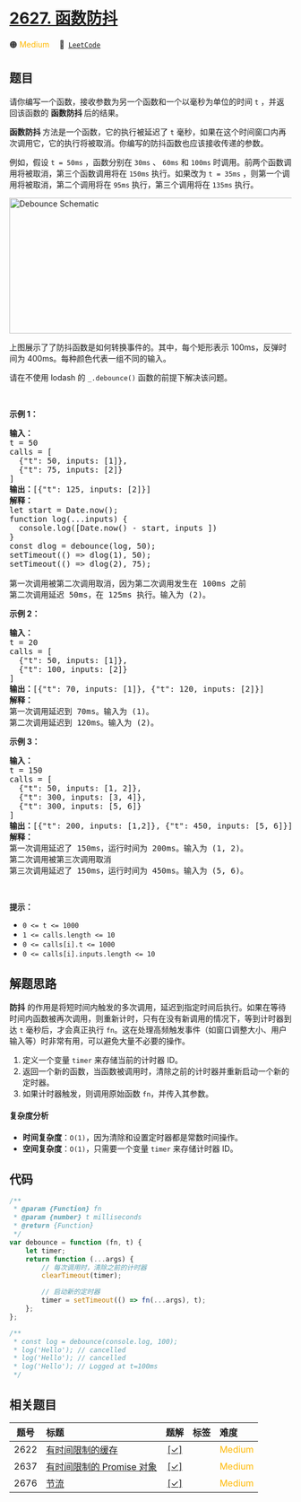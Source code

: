 # [2627. 函数防抖](https://leetcode.com/problems/debounce)

🟠 <font color=#ffb800>Medium</font>&emsp; 🔗&ensp;[`LeetCode`](https://leetcode.com/problems/debounce)

## 题目

<p>请你编写一个函数，接收参数为另一个函数和一个以毫秒为单位的时间 <code>t</code> ，并返回该函数的&nbsp;<b>函数防抖&nbsp;</b>后的结果。</p>

<p><b>函数防抖 </b>方法是一个函数，它的执行被延迟了 <code>t</code> 毫秒，如果在这个时间窗口内再次调用它，它的执行将被取消。你编写的防抖函数也应该接收传递的参数。</p>

<p>例如，假设 <code>t = 50ms</code> ，函数分别在 <code>30ms</code> 、 <code>60ms</code> 和 <code>100ms</code> 时调用。前两个函数调用将被取消，第三个函数调用将在 <code>150ms</code> 执行。如果改为 <code>t = 35ms</code> ，则第一个调用将被取消，第二个调用将在 <code>95ms</code> 执行，第三个调用将在 <code>135ms</code> 执行。</p>

<p><img alt="Debounce Schematic" src="https://assets.leetcode.com/uploads/2023/04/08/screen-shot-2023-04-08-at-11048-pm.png" style="width: 800px; height: 242px;" /></p>

<p>上图展示了了防抖函数是如何转换事件的。其中，每个矩形表示 100ms，反弹时间为 400ms。每种颜色代表一组不同的输入。</p>

<p>请在不使用 lodash 的 <code>_.debounce()</code> 函数的前提下解决该问题。</p>

<p>&nbsp;</p>

<p><strong class="example">示例 1：</strong></p>

<pre>
<b>输入：</b>
t = 50
calls = [
&nbsp; {"t": 50, inputs: [1]},
&nbsp; {"t": 75, inputs: [2]}
]
<b>输出：</b>[{"t": 125, inputs: [2]}]
<strong>解释：</strong>
let start = Date.now();
function log(...inputs) { 
&nbsp; console.log([Date.now() - start, inputs ])
}
const dlog = debounce(log, 50);
setTimeout(() =&gt; dlog(1), 50);
setTimeout(() =&gt; dlog(2), 75);

第一次调用被第二次调用取消，因为第二次调用发生在 100ms 之前
第二次调用延迟 50ms，在 125ms 执行。输入为 (2)。
</pre>

<p><strong class="example">示例 2：</strong></p>

<pre>
<b>输入：</b>
t = 20
calls = [
&nbsp; {"t": 50, inputs: [1]},
&nbsp; {"t": 100, inputs: [2]}
]
<b>输出：</b>[{"t": 70, inputs: [1]}, {"t": 120, inputs: [2]}]
<strong>解释：</strong>
第一次调用延迟到 70ms。输入为 (1)。
第二次调用延迟到 120ms。输入为 (2)。
</pre>

<p><strong class="example">示例 3：</strong></p>

<pre>
<b>输入：</b>
t = 150
calls = [
&nbsp; {"t": 50, inputs: [1, 2]},
&nbsp; {"t": 300, inputs: [3, 4]},
&nbsp; {"t": 300, inputs: [5, 6]}
]
<b>输出：</b>[{"t": 200, inputs: [1,2]}, {"t": 450, inputs: [5, 6]}]
<strong>解释：</strong>
第一次调用延迟了 150ms，运行时间为 200ms。输入为 (1, 2)。
第二次调用被第三次调用取消
第三次调用延迟了 150ms，运行时间为 450ms。输入为 (5, 6)。
</pre>

<p>&nbsp;</p>

<p><strong>提示：</strong></p>

<ul>
	<li><code>0 &lt;= t &lt;= 1000</code></li>
	<li><code>1 &lt;= calls.length &lt;= 10</code></li>
	<li><code>0 &lt;= calls[i].t &lt;= 1000</code></li>
	<li><code>0 &lt;= calls[i].inputs.length &lt;= 10</code></li>
</ul>


## 解题思路

**防抖** 的作用是将短时间内触发的多次调用，延迟到指定时间后执行。如果在等待时间内函数被再次调用，则重新计时，只有在没有新调用的情况下，等到计时器到达 `t` 毫秒后，才会真正执行 `fn`。这在处理高频触发事件（如窗口调整大小、用户输入等）时非常有用，可以避免大量不必要的操作。

1. 定义一个变量 `timer` 来存储当前的计时器 ID。
2. 返回一个新的函数，当函数被调用时，清除之前的计时器并重新启动一个新的定时器。
3. 如果计时器触发，则调用原始函数 `fn`，并传入其参数。

#### 复杂度分析

- **时间复杂度**：`O(1)`，因为清除和设置定时器都是常数时间操作。
- **空间复杂度**：`O(1)`，只需要一个变量 `timer` 来存储计时器 ID。

## 代码

```javascript
/**
 * @param {Function} fn
 * @param {number} t milliseconds
 * @return {Function}
 */
var debounce = function (fn, t) {
	let timer;
	return function (...args) {
		// 每次调用时，清除之前的计时器
		clearTimeout(timer);

		// 启动新的定时器
		timer = setTimeout(() => fn(...args), t);
	};
};

/**
 * const log = debounce(console.log, 100);
 * log('Hello'); // cancelled
 * log('Hello'); // cancelled
 * log('Hello'); // Logged at t=100ms
 */
```

## 相关题目

<!-- prettier-ignore -->
| 题号 | 标题 | 题解 | 标签 | 难度 |
| :------: | :------ | :------: | :------ | :------ |
| 2622 | [有时间限制的缓存](https://leetcode.com/problems/cache-with-time-limit) | [[✓]](/problem/2622.md) |  | <font color=#ffb800>Medium</font> |
| 2637 | [有时间限制的 Promise 对象](https://leetcode.com/problems/promise-time-limit) | [[✓]](/problem/2637.md) |  | <font color=#ffb800>Medium</font> |
| 2676 | [节流](https://leetcode.com/problems/throttle) | [[✓]](/problem/2676.md) |  | <font color=#ffb800>Medium</font> |